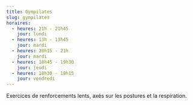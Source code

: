 ```yaml
---
title: Gympilates
slug: gympilates
horaires:
  - heures: 21h - 21h45
    jour: lundi  
  - heures: 13h - 13h45
    jour: mardi
  - heures: 20h15 - 21h
    jour: mardi
  - heures: 18h45 - 19h30
    jour: jeudi
  - heures: 18h30 - 19h15
    jour: vendredi
---
```

Exercices de renforcements lents, axés sur les postures et la respiration.
